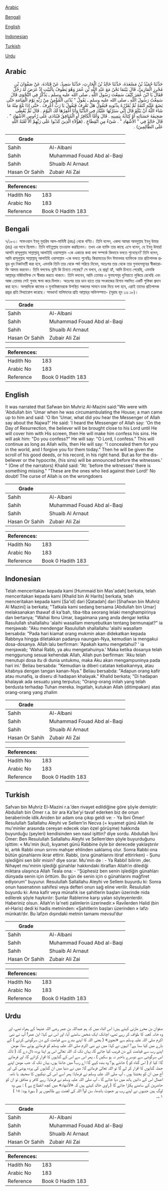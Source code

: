 [Arabic](#arabic)

[Bengali](#bengali)

[English](#english)

[Indonesian](#indonesian)

[Turkish](#turkish)

[Urdu](#urdu)

## Arabic


<div dir="rtl" lang="ar" style={{fontSize:'larger',backgroundColor:'#f8f9fa',padding:20}}>
حَدَّثَنَا حُمَيْدُ بْنُ مَسْعَدَةَ، حَدَّثَنَا خَالِدُ بْنُ الْحَارِثِ، حَدَّثَنَا سَعِيدٌ، عَنْ قَتَادَةَ، عَنْ صَفْوَانَ بْنِ مُحْرِزٍ الْمَازِنِيِّ، قَالَ بَيْنَمَا نَحْنُ مَعَ عَبْدِ اللَّهِ بْنِ عُمَرَ وَهُوَ يَطُوفُ بِالْبَيْتِ إِذْ عَرَضَ لَهُ رَجُلٌ فَقَالَ يَا ابْنَ عُمَرَ كَيْفَ سَمِعْتَ رَسُولَ اللَّهِ ـ صلى الله عليه وسلم ـ يَذْكُرُ فِي النَّجْوَى قَالَ سَمِعْتُ رَسُولَ اللَّهِ ـ صلى الله عليه وسلم ـ يَقُولُ ‏"‏ يُدْنَى الْمُؤْمِنُ مِنْ رَبِّهِ يَوْمَ الْقِيَامَةِ حَتَّى يَضَعَ عَلَيْهِ كَنَفَهُ ثُمَّ يُقَرِّرُهُ بِذُنُوبِهِ فَيَقُولُ هَلْ تَعْرِفُ فَيَقُولُ يَا رَبِّ أَعْرِفُ ‏.‏ حَتَّى إِذَا بَلَغَ مِنْهُ مَا شَاءَ اللَّهُ أَنْ يَبْلُغَ قَالَ إِنِّي سَتَرْتُهَا عَلَيْكَ فِي الدُّنْيَا وَأَنَا أَغْفِرُهَا لَكَ الْيَوْمَ ‏.‏ قَالَ ثُمَّ يُعْطَى صَحِيفَةَ حَسَنَاتِهِ أَوْ كِتَابَهُ بِيَمِينِهِ ‏.‏ قَالَ وَأَمَّا الْكَافِرُ أَوِ الْمُنَافِقُ فَيُنَادَى عَلَى رُءُوسِ الأَشْهَادِ ‏"‏ ‏.‏ قَالَ خَالِدٌ فِي ‏"‏ الأَشْهَادِ ‏"‏ ‏.‏ شَىْءٌ مِنِ انْقِطَاعٍ ‏.‏ ‏(هَؤُلاَءِ الَّذِينَ كَذَبُوا عَلَى رَبِّهِمْ أَلاَ لَعْنَةُ اللَّهِ عَلَى الظَّالِمِينَ)‏ ‏.‏
</div>
<div style={{backgroundColor:'#f8f9fa',padding:20, marginBottom: 10}}><table> <thead> <tr> <th>Grade</th> <th></th> </tr> </thead> <tbody> <tr><td>Sahih</td><td>Al-Albani</td></tr><tr><td>Sahih</td><td>Muhammad Fouad Abd al-Baqi</td></tr><tr><td>Sahih</td><td>Shuaib Al Arnaut</td></tr><tr><td>Hasan Or Sahih</td><td>Zubair Ali Zai</td></tr></tbody></table><table> <thead> <tr> <th>References:</th> <th></th> </tr> </thead> <tbody><tr><td>Hadith No</td><td>183</td></tr><tr><td>Arabic No</td><td>183</td></tr><tr><td>Reference</td><td>Book 0 Hadith 183</td></tr></tbody></table></div>

## Bengali


<div dir="ltr" lang="bn" style={{fontSize:'larger',backgroundColor:'#f8f9fa',padding:20}}>
৭/১৮৩। সাফওয়ান ইবনু মুহরিয আল-মাযিনী (রহঃ) থেকে বর্ণিত। তিনি বলেন, একদা আমরা আবদুল্লাহ ইবনু উমার (রাঃ) এর সাথে ছিলাম। তিনি বাইতুল্লাহ তাওয়াফ করছিলেন। তখন এক ব্যাক্তি তার কাছে এসে বলেন, হে ইবনু উমার! আপনি রাসূলুল্লাহ সাল্লাল্লাহু আলাইহি ওয়াসাল্লাম -কে একান্তে কথা বলা সম্পর্কে কিভাবে বলতে শুনেছেন? তিনি বলেন, আমি রাসূলুল্লাহ সাল্লাল্লাহু আলাইহি ওয়াসাল্লাম -কে বলতে শুনেছিঃ কিয়ামতের দিন ঈমানদার ব্যাক্তিকে তার প্রতিপালক প্রভুর খুব নিকটবর্তী করা হবে, এমনকি তিনি তার থেকে পর্দা সরিয়ে নিবেন, অতঃপর তার থেকে তার গুনাহসমূহের স্বীকারোক্তি আদায় করবেন। তিনি বলবেনঃ তুমি কি চিনতে পেরেছ? সে বলবে, হে প্রভু! হ্যাঁ, আমি চিনতে পেরেছি, এমনকি আল্লাহ্‌র মর্জিমাফিক সে স্বীকার করতে থাকবে। তিনি বলবেন, আমি তোমার এ গুনাহসমূহ দুনিয়াতে লুকিয়ে রেখেছি এবং আজ তোমার সেই গুনাহ ক্ষমা করে দিলাম। অতঃপর তার ডান হাতে তার সৎকাজের হিসাব সম্বলিত একটি পুস্তিকা প্রদান করা হবে। অপরদিকে কাফের ও মুনাফিক্বদেরকে উপস্থিত সকলের সামনে ডাক দিয়ে বলা হবে, এরাই তাদের প্রতিপালক প্রভুর প্রতি মিথ্যারোপ করেছে। সাবধান! যালিমদের প্রতি আল্লাহ্‌র অভিসম্পাত- (সূরাহ হূদ ১১ঃ ১৮)।
</div>
<div style={{backgroundColor:'#f8f9fa',padding:20, marginBottom: 10}}><table> <thead> <tr> <th>Grade</th> <th></th> </tr> </thead> <tbody> <tr><td>Sahih</td><td>Al-Albani</td></tr><tr><td>Sahih</td><td>Muhammad Fouad Abd al-Baqi</td></tr><tr><td>Sahih</td><td>Shuaib Al Arnaut</td></tr><tr><td>Hasan Or Sahih</td><td>Zubair Ali Zai</td></tr></tbody></table><table> <thead> <tr> <th>References:</th> <th></th> </tr> </thead> <tbody><tr><td>Hadith No</td><td>183</td></tr><tr><td>Arabic No</td><td>183</td></tr><tr><td>Reference</td><td>Book 0 Hadith 183</td></tr></tbody></table></div>

## English


<div dir="ltr" lang="en" style={{fontSize:'larger',backgroundColor:'#f8f9fa',padding:20}}>
It was narrated that Safwan bin Muhriz Al-Mazini said:"We were with 'Abdullah bin 'Umar when he was circumambulating the House; a man came up to him and said: 'O Ibn 'Umar, what did you hear the Messenger of Allah say about the Najwa?' He said: 'I heard the Messenger of Allah say: 'On the Day of Resurrection, the believer will be brought close to his Lord until He will cover him with His screen, then He will make him confess his sins. He will ask him: "Do you confess?" He will say: "O Lord, I confess." This will continue as long as Allah wills, then He will say: "I concealed them for you in the world, and I forgive you for them today." Then he will be given the scroll of his good deeds, or his record, in his right hand. But as for the disbeliever or the hypocrite, (his sins) will be announced before the witnesses.' " (One of the narrators) Khalid said: "At: 'before the witnesses' there is something missing." "These are the ones who lied against their Lord!' No doubt! The curse of Allah is on the wrongdoers
</div>
<div style={{backgroundColor:'#f8f9fa',padding:20, marginBottom: 10}}><table> <thead> <tr> <th>Grade</th> <th></th> </tr> </thead> <tbody> <tr><td>Sahih</td><td>Al-Albani</td></tr><tr><td>Sahih</td><td>Muhammad Fouad Abd al-Baqi</td></tr><tr><td>Sahih</td><td>Shuaib Al Arnaut</td></tr><tr><td>Hasan Or Sahih</td><td>Zubair Ali Zai</td></tr></tbody></table><table> <thead> <tr> <th>References:</th> <th></th> </tr> </thead> <tbody><tr><td>Hadith No</td><td>183</td></tr><tr><td>Arabic No</td><td>183</td></tr><tr><td>Reference</td><td>Book 0 Hadith 183</td></tr></tbody></table></div>

## Indonesian


<div dir="ltr" lang="id" style={{fontSize:'larger',backgroundColor:'#f8f9fa',padding:20}}>
Telah menceritakan kepada kami [Hummaid bin Mas'adah] berkata, telah menceritakan kepada kami [Khalid bin Al Harits] berkata, telah menceritakan kepada kami [Sa'id] dari [Qatadah] dari [Shafwan bin Muhriz Al Mazini] ia berkata; "Tatkala kami sedang bersama [Abdullah bin Umar] melaksanakan thawaf di ka'bah, tiba-tiba seorang lelaki menghampirinya dan bertanya; "Wahai Ibnu Umar, bagaimana yang anda dengar ketika Rasulullah shallallahu 'alaihi wasallam menyebutkan tentang bermunajat?" ia menjawab: "Aku mendengar Rasulullah shallallahu 'alaihi wasallam bersabda: "Pada hari kiamat orang mukmin akan didekatkan kepada Rabbnya hingga diletakkan padanya naungan-Nya, kemudian ia mengakui dosa-dosanya. Allah lalu berfirman: 'Apakah kamu mengetahui? ' ia menjawab; 'Wahai Rabb, ya aku mengetahuinya.' Maka ketika dosanya telah menggunung sesuai kehendak Allah, Allah pun berfirman: 'Aku telah menutupi dosa itu di dunia untukmu, maka Aku akan mengampuninya pada hari ini.' Beliau bersabda: "Kemudian ia diberi catatan kebaikannya, atau kitabnya dengan tangan kanan-Nya." Beliau bersabda: "Adapun orang kafir atau munafiq, ia diseru di hadapan khalayak." Khalid berkata; "Di hadapan khalayak ada sesuatu yang terputus; "Orang-orang inilah yang telah berdusta terhadap Tuhan mereka. Ingatlah, kutukan Allah (ditimpakan) atas orang-orang yang zhalim
</div>
<div style={{backgroundColor:'#f8f9fa',padding:20, marginBottom: 10}}><table> <thead> <tr> <th>Grade</th> <th></th> </tr> </thead> <tbody> <tr><td>Sahih</td><td>Al-Albani</td></tr><tr><td>Sahih</td><td>Muhammad Fouad Abd al-Baqi</td></tr><tr><td>Sahih</td><td>Shuaib Al Arnaut</td></tr><tr><td>Hasan Or Sahih</td><td>Zubair Ali Zai</td></tr></tbody></table><table> <thead> <tr> <th>References:</th> <th></th> </tr> </thead> <tbody><tr><td>Hadith No</td><td>183</td></tr><tr><td>Arabic No</td><td>183</td></tr><tr><td>Reference</td><td>Book 0 Hadith 183</td></tr></tbody></table></div>

## Turkish


<div dir="ltr" lang="tr" style={{fontSize:'larger',backgroundColor:'#f8f9fa',padding:20}}>
Safvan bin Muhriz El-Mazini r.a.’den rivayet edildiğine göre şöyle demiştir: Abdullah bin Ömer r.a. bir ara Ka'be’yi tavaf ederken biz de onun beraberinde idik.Aniden bir adam ona çıkıp geldi ve: - Ya İbni Ömer! Resulullah Sallallahu Aleyhi ve Sellem’in Necva (= kıyamet günü Allah ile mu'minler arasında cereyan edecek olan özel görüşme) hakkında buyurduğu (şeyleri) kendisinden sen nasıl işittin? diye sordu. Abdullah İbni Ömer: Ben Resulullah Sallallahu Aleyhi ve Sellem’den şöyle buyurduğunu işittim: « Mu'min (kul), kıyamet günü Rabbine öyle bir derecede yaklaştırılır ki, artık Rabbi onun sırrını mahşer ehlinden saklamış olur. Sonra Rabbi ona bütün günahlarını ikrar ettirir. Rabbi, (ona günahlarını itiraf ettirirken) - Şunu işlediğini sen bilir misin? diye sorar. Mu'min de : - Ya Rabbi! bilirim ,der. Nihayet mu'minin işlediği günahlar hakkındaki itirafları Allah’ın dilediği miktara ulaşınca Allah Teala ona: - ‘‘Şüphesiz ben senin işlediğin günahları dünyada senin için örttüm. Bu gün de senin için o günahlarını mağfiret ediyorum’’ buyurur. Resulullah Sallallahu Aleyhi ve Sellem buyurdu ki: Sonra onun hasenatının sahifesi veya defteri onun sağ eline verilir. Resulullah buyurdu ki: Ama kafir veya münafık ise şahitlerin başları üzerinde nida edilerek şöyle haykırılır: Şunlar Rablerine karşı yalan söyleyenlerdir. Haberiniz olsun. Allah’ın la'neti zalimlerin üzerinedir.» Ravilerden Halid (bin el-Haris) dedi ki hadis metninden: «Şahitlerin başları üzerinden » lafzı münkatı’dır. Bu lafzın dışındaki metnin tamamı mevsul’dur
</div>
<div style={{backgroundColor:'#f8f9fa',padding:20, marginBottom: 10}}><table> <thead> <tr> <th>Grade</th> <th></th> </tr> </thead> <tbody> <tr><td>Sahih</td><td>Al-Albani</td></tr><tr><td>Sahih</td><td>Muhammad Fouad Abd al-Baqi</td></tr><tr><td>Sahih</td><td>Shuaib Al Arnaut</td></tr><tr><td>Hasan Or Sahih</td><td>Zubair Ali Zai</td></tr></tbody></table><table> <thead> <tr> <th>References:</th> <th></th> </tr> </thead> <tbody><tr><td>Hadith No</td><td>183</td></tr><tr><td>Arabic No</td><td>183</td></tr><tr><td>Reference</td><td>Book 0 Hadith 183</td></tr></tbody></table></div>

## Urdu


<div dir="rtl" lang="ur" style={{fontSize:'larger',backgroundColor:'#f8f9fa',padding:20}}>
صفوان بن محرز مازنی کہتے ہیں: اس اثناء میں کہ ہم عبداللہ بن عمر رضی اللہ عنہما کے ہمراہ تھے، اور وہ خانہ کعبہ کا طواف کر رہے تھے، اچانک ایک شخص سامنے آیا، اور اس نے کہا: ابن عمر! آپ نے نبی اکرم صلی اللہ علیہ وسلم سے «نجویٰ» ( یعنی اللہ کا اپنے بندے سے قیامت کے دن سرگوشی کرنے ) کے بارے میں کیا سنا ہے؟ انہوں نے کہا: میں نے نبی اکرم صلی اللہ علیہ وسلم کو فرماتے ہوئے سنا: مومن اپنے رب سے قیامت کے دن قریب کیا جائے گا، یہاں تک کہ اللہ تعالیٰ اس پر اپنا پردہ ڈال دے گا، ( تاکہ اس سرگوشی سے دوسرے باخبر نہ ہو سکیں ) ، پھر اس سے اس کے گناہوں کا اقرار کرائے گا، اور فرمائے گا: کیا تم ( اس گناہ کو ) جانتے ہو؟ وہ بندہ کہے گا: اے رب! میں جانتا ہوں، یہاں تک کہ جب مومن اپنے جملہ گناہوں کا اقرار کر لے گا تو اللہ تعالیٰ فرمائے گا: میں نے دنیا میں ان گناہوں کی پردہ پوشی کی اور آج میں ان کو بخشتا ہوں ، آپ صلی اللہ علیہ وسلم نے فرمایا: پھر اسے اس کی نیکیوں کا صحیفہ یا نامہ اعمال اس کے دائیں ہاتھ میں دیا جائے گا ، آپ صلی اللہ علیہ وسلم نے فرمایا: رہے کافر و منافق تو ان کو حاضرین کے سامنے پکارا جائے گا ( راوی خالد کہتے ہیں کہ «الأشهاد» میں کچھ انقطاع ہے ) : یہی وہ لوگ ہیں جنہوں نے اپنے رب پر جھوٹ باندھا، سن لو! اللہ کی لعنت ہے ظالموں پر ( سورۃ ہود: ۱۸ ) ۱؎۔
</div>
<div style={{backgroundColor:'#f8f9fa',padding:20, marginBottom: 10}}><table> <thead> <tr> <th>Grade</th> <th></th> </tr> </thead> <tbody> <tr><td>Sahih</td><td>Al-Albani</td></tr><tr><td>Sahih</td><td>Muhammad Fouad Abd al-Baqi</td></tr><tr><td>Sahih</td><td>Shuaib Al Arnaut</td></tr><tr><td>Hasan Or Sahih</td><td>Zubair Ali Zai</td></tr></tbody></table><table> <thead> <tr> <th>References:</th> <th></th> </tr> </thead> <tbody><tr><td>Hadith No</td><td>183</td></tr><tr><td>Arabic No</td><td>183</td></tr><tr><td>Reference</td><td>Book 0 Hadith 183</td></tr></tbody></table></div>
